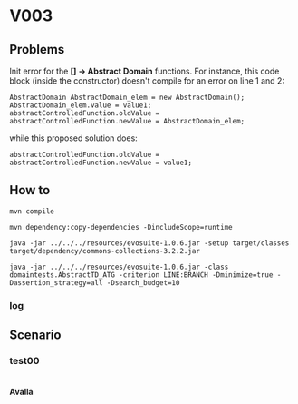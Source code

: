 # V003


## Problems

Init error for the **[] -> Abstract Domain** functions.
For instance, this code block (inside the constructor) doesn't compile for an error on line 1 and 2:
```
AbstractDomain AbstractDomain_elem = new AbstractDomain();
AbstractDomain_elem.value = value1;
abstractControlledFunction.oldValue = abstractControlledFunction.newValue = AbstractDomain_elem;
```
while this proposed solution does:
```
abstractControlledFunction.oldValue = abstractControlledFunction.newValue = value1;
```

## How to
```shell
mvn compile
```
```shell
mvn dependency:copy-dependencies -DincludeScope=runtime
```
```shell
java -jar ../../../resources/evosuite-1.0.6.jar -setup target/classes target/dependency/commons-collections-3.2.2.jar
```
```shell
java -jar ../../../resources/evosuite-1.0.6.jar -class domaintests.AbstractTD_ATG -criterion LINE:BRANCH -Dminimize=true -Dassertion_strategy=all -Dsearch_budget=10
```
### log

## Scenario
### test00
```
```
#### Avalla
```
```